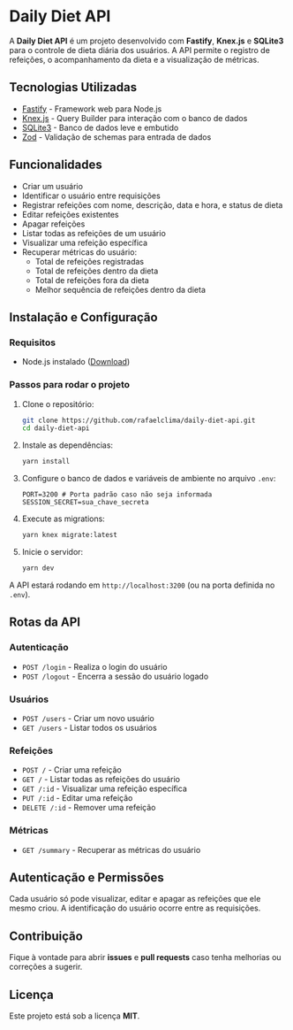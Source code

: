 # Daily Diet API

A **Daily Diet API** é um projeto desenvolvido com **Fastify**, **Knex.js** e **SQLite3** para o controle de dieta diária dos usuários. A API permite o registro de refeições, o acompanhamento da dieta e a visualização de métricas.

## Tecnologias Utilizadas

- [Fastify](https://www.fastify.io/) - Framework web para Node.js
- [Knex.js](https://knexjs.org/) - Query Builder para interação com o banco de dados
- [SQLite3](https://www.sqlite.org/) - Banco de dados leve e embutido
- [Zod](https://zod.dev/) - Validação de schemas para entrada de dados

## Funcionalidades

- Criar um usuário
- Identificar o usuário entre requisições
- Registrar refeições com nome, descrição, data e hora, e status de dieta
- Editar refeições existentes
- Apagar refeições
- Listar todas as refeições de um usuário
- Visualizar uma refeição específica
- Recuperar métricas do usuário:
  - Total de refeições registradas
  - Total de refeições dentro da dieta
  - Total de refeições fora da dieta
  - Melhor sequência de refeições dentro da dieta

## Instalação e Configuração

### Requisitos

- Node.js instalado ([Download](https://nodejs.org/))

### Passos para rodar o projeto

1. Clone o repositório:
   ```sh
   git clone https://github.com/rafaelclima/daily-diet-api.git
   cd daily-diet-api
   ```

2. Instale as dependências:
   ```sh
   yarn install
   ```

3. Configure o banco de dados e variáveis de ambiente no arquivo `.env`:
   ```env
   PORT=3200 # Porta padrão caso não seja informada
   SESSION_SECRET=sua_chave_secreta
   ```

4. Execute as migrations:
   ```sh
   yarn knex migrate:latest
   ```

5. Inicie o servidor:
   ```sh
   yarn dev
   ```

A API estará rodando em `http://localhost:3200` (ou na porta definida no `.env`).

## Rotas da API

### Autenticação

- `POST /login` - Realiza o login do usuário
- `POST /logout` - Encerra a sessão do usuário logado

### Usuários

- `POST /users` - Criar um novo usuário
- `GET /users` - Listar todos os usuários

### Refeições

- `POST /` - Criar uma refeição
- `GET /` - Listar todas as refeições do usuário
- `GET /:id` - Visualizar uma refeição específica
- `PUT /:id` - Editar uma refeição
- `DELETE /:id` - Remover uma refeição

### Métricas

- `GET /summary` - Recuperar as métricas do usuário

## Autenticação e Permissões

Cada usuário só pode visualizar, editar e apagar as refeições que ele mesmo criou. A identificação do usuário ocorre entre as requisições.

## Contribuição

Fique à vontade para abrir **issues** e **pull requests** caso tenha melhorias ou correções a sugerir.

## Licença

Este projeto está sob a licença **MIT**.